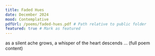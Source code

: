 ```yaml
---
title: Faded Hues
date: December 2024
mood: Contemplative
pdfUrl: /poems/faded-hues.pdf # Path relative to public folder
featured: true # Mark as featured
---
```


as a silent ache grows,
a whisper of the heart descends
... (full poem content)
